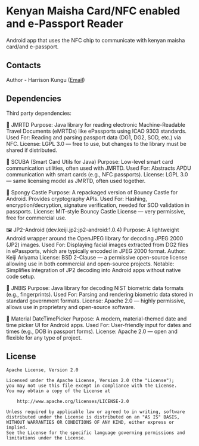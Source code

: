 # Kenyan Maisha Card/NFC enabled and e-Passport Reader

Android app that uses the NFC chip to communicate with kenyan maisha card/and e-passport.

## Contacts

Author - Harrison Kungu ([Email](mailto:harrisonkungu96@gmail.com))

## Dependencies

Third party dependencies:

📘 JMRTD
Purpose: Java library for reading electronic Machine-Readable Travel Documents (eMRTDs) like ePassports using ICAO 9303 standards.
Used For: Reading and parsing passport data (DG1, DG2, SOD, etc.) via NFC.
License: LGPL 3.0 — free to use, but changes to the library must be shared if distributed.

🧠 SCUBA (Smart Card Utils for Java)
Purpose: Low-level smart card communication utilities, often used with JMRTD.
Used For: Abstracts APDU communication with smart cards (e.g., NFC passports).
License: LGPL 3.0 — same licensing model as JMRTD, often used together.

🔐 Spongy Castle
Purpose: A repackaged version of Bouncy Castle for Android. Provides cryptography APIs.
Used For: Hashing, encryption/decryption, signature verification, needed for SOD validation in passports.
License: MIT-style Bouncy Castle License — very permissive, free for commercial use.

🖼️ JP2-Android (dev.keiji.jp2:jp2-android:1.0.4)
Purpose: A lightweight Android wrapper around the OpenJPEG library for decoding JPEG 2000 (JP2) images.
Used For: Displaying facial images extracted from DG2 files in ePassports, which are typically encoded in JPEG 2000 format.
Author: Keiji Ariyama
License: BSD 2-Clause — a permissive open-source license allowing use in both commercial and open-source projects.
Notable: Simplifies integration of JP2 decoding into Android apps without native code setup.


🧬 JNBIS
Purpose: Java library for decoding NIST biometric data formats (e.g., fingerprints).
Used For: Parsing and rendering biometric data stored in standard government formats.
License: Apache 2.0 — highly permissive, allows use in proprietary and open-source software.

📅 Material DateTimePicker
Purpose: A modern, material-themed date and time picker UI for Android apps.
Used For: User-friendly input for dates and times (e.g., DOB in passport forms).
License: Apache 2.0 — open and flexible for any type of project.

## License

    Apache License, Version 2.0

    Licensed under the Apache License, Version 2.0 (the "License");
    you may not use this file except in compliance with the License.
    You may obtain a copy of the License at

        http://www.apache.org/licenses/LICENSE-2.0

    Unless required by applicable law or agreed to in writing, software
    distributed under the License is distributed on an "AS IS" BASIS,
    WITHOUT WARRANTIES OR CONDITIONS OF ANY KIND, either express or implied.
    See the License for the specific language governing permissions and
    limitations under the License.
